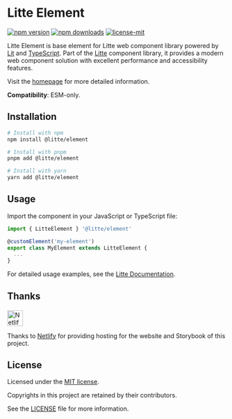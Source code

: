 # Litte Element

[![npm version](https://img.shields.io/npm/v/@litte/element)](https://www.npmjs.com/package/@litte/element)
[![npm downloads](https://img.shields.io/npm/dm/@litte/element)](https://www.npmjs.com/package/@litte/element)
[![license-mit](https://img.shields.io/badge/License-MIT-greens.svg)][license-mit]

Litte Element is base element for Litte web component library powered by [Lit][lit]
and [TypeScript][typescript]. Part of the [Litte][litte-homepage] component library,
it provides a modern web component solution with excellent performance and
accessibility features.

Visit the [homepage][litte-homepage] for more detailed information.

**Compatibility**: ESM-only.

## Installation

```sh
# Install with npm
npm install @litte/element

# Install with pnpm
pnpm add @litte/element

# Install with yarn
yarn add @litte/element
```

## Usage

Import the component in your JavaScript or TypeScript file:

```ts
import { LitteElement } '@litte/element'

@customElement('my-element')
export class MyElement extends LitteElement {
  ...
}
```

For detailed usage examples, see the [Litte Documentation](https://litte.dev/docs).

## Thanks

<p align="left" style="margin-top: 20px;">
  <a href="https://www.netlify.com/?utm_source=litte&utm_medium=npmjs&utm_campaign=README" style="margin-right: 12px;">
    <img src="https://www.netlify.com/img/global/badges/netlify-color-accent.svg" alt="Netlify" height="36px" />
  </a>
</p>

Thanks to [Netlify](https://www.netlify.com/) for providing hosting for the website and Storybook of this project.

## License

Licensed under the [MIT license][license-mit].

Copyrights in this project are retained by their contributors.

See the [LICENSE][license-mit] file for more information.

[litte-homepage]: https://litte.dev
[license-mit]: https://github.com/riipandi/litte/blob/main/LICENSE
[typescript]: https://www.typescriptlang.org
[lit]: https://lit.dev
